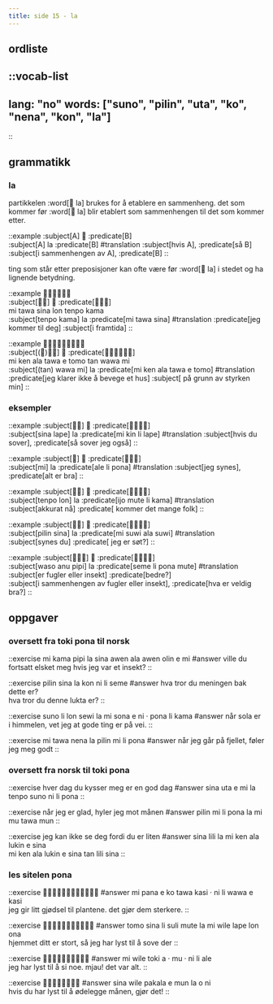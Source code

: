 ```yaml
---
title: side 15 - la 
---
```

## ordliste
::vocab-list
---
lang: "no"
words: ["suno", "pilin", "uta", "ko", "nena", "kon", "la"]
---
::

## grammatikk
### la

partikkelen :word[󱤡 la] brukes for å etablere en sammenheng. det som kommer før :word[󱤡 la] blir etablert som sammenhengen til det som kommer etter. 

::example
:subject[A] 󱤡 :predicate[B] \
:subject[A] la :predicate[B]
#translation
:subject[hvis A], :predicate[så B] \
:subject[i sammenhengen av A], :predicate[B] 
::

ting som står etter preposisjoner kan ofte være før :word[󱤡 la] i stedet og ha lignende betydning. 

::example
󱤴󱥩󱥞󱤬󱥫󱤖 \
:subject[󱥫󱤖] 󱤡 :predicate[󱤴󱥩󱥞] \
mi tawa sina lon tenpo kama \
:subject[tenpo kama] la :predicate[mi tawa sina]
#translation
:predicate[jeg kommer til deg] :subject[i framtida]
::

::example
󱤴󱤘󱤂󱥩󱤉󱥭󱥧󱥵󱤴 \
:subject[(󱥧)󱥵󱤴] 󱤡 :predicate[󱤴󱤘󱤂󱥩󱤉󱥭] \
mi ken ala tawa e tomo tan wawa mi \
:subject[(tan) wawa mi] la :predicate[mi ken ala tawa e tomo]
#translation
:predicate[jeg klarer ikke å bevege et hus] :subject[ på grunn av styrken min]
::

### eksempler
::example
:subject[󱥞󱤢] 󱤡 :predicate[󱤴󱥹󱤧󱤢] \
:subject[sina lape] la :predicate[mi kin li lape]
#translation
:subject[hvis du sover], :predicate[så sover jeg også]
::

::example
:subject[󱤴] 󱤡 :predicate[󱤄󱤧󱥔] \
:subject[mi] la :predicate[ale li pona]
#translation
:subject[jeg synes], :predicate[alt er bra]
::

::example
:subject[󱥫󱤬] 󱤡 :predicate[󱤌󱤼󱤧󱤖] \
:subject[tenpo lon] la :predicate[ijo mute li kama]
#translation
:subject[akkurat nå] :predicate[ kommer det mange folk]
::

::example
:subject[󱥎󱥞] 󱤡 :predicate[󱤴󱥦󱤂󱥦] \
:subject[pilin sina] la :predicate[mi suwi ala suwi]
#translation
:subject[synes du] :predicate[ jeg er søt?]
::

::example
:subject[󱥴󱤇󱥑] 󱤡 :predicate[󱥙󱤧󱥔󱤼] \
:subject[waso anu pipi] la :predicate[seme li pona mute]
#translation
:subject[er fugler eller insekt] :predicate[bedre?] \
:subject[i sammenhengen av fugler eller insekt], :predicate[hva er veldig bra?]
::

## oppgaver
### oversett fra toki pona til norsk
::exercise
mi kama pipi la sina awen ala awen olin e mi
#answer
ville du fortsatt elsket meg hvis jeg var et insekt?
::

::exercise
pilin sina la kon ni li seme
#answer
hva tror du meningen bak dette er? \
hva tror du denne lukta er?
::

::exercise
suno li lon sewi la mi sona e ni · pona li kama
#answer
når sola er i himmelen, vet jeg at gode ting er på vei.
::

::exercise
mi tawa nena la pilin mi li pona
#answer
når jeg går på fjellet, føler jeg meg godt
::

### oversett fra norsk til toki pona
::exercise
hver dag du kysser meg er en god dag
#answer
sina uta e mi la tenpo suno ni li pona
::

::exercise
når jeg er glad, hyler jeg mot månen
#answer
pilin mi li pona la mi mu tawa mun
::

::exercise
jeg kan ikke se deg fordi du er liten
#answer
sina lili la mi ken ala lukin e sina \
mi ken ala lukin e sina tan lili sina
::

### les sitelen pona
::exercise
󱤴󱥌󱤉󱤜󱥩󱤗󱦜󱥁󱤧󱥵󱤉󱤗
#answer
mi pana e ko tawa kasi · ni li wawa e kasi \
jeg gir litt gjødsel til plantene. det gjør dem sterkere.
::

::exercise
󱥭󱥞󱤧󱥣󱤼󱤡󱤴󱥷󱤢󱤬󱥆
#answer
tomo sina li suli mute la mi wile lape lon ona \
hjemmet ditt er stort, så jeg har lyst til å sove der
::

::exercise
󱤴󱥷󱥬󱤀󱦜󱤹󱦜󱥁󱤧󱤄
#answer
mi wile toki a · mu · ni li ale \
jeg har lyst til å si noe. mjau! det var alt.
::

::exercise
󱥞󱥷󱥈󱤉󱤺󱤡󱥄󱥁
#answer
sina wile pakala e mun la o ni \
hvis du har lyst til å ødelegge månen, gjør det!
::
